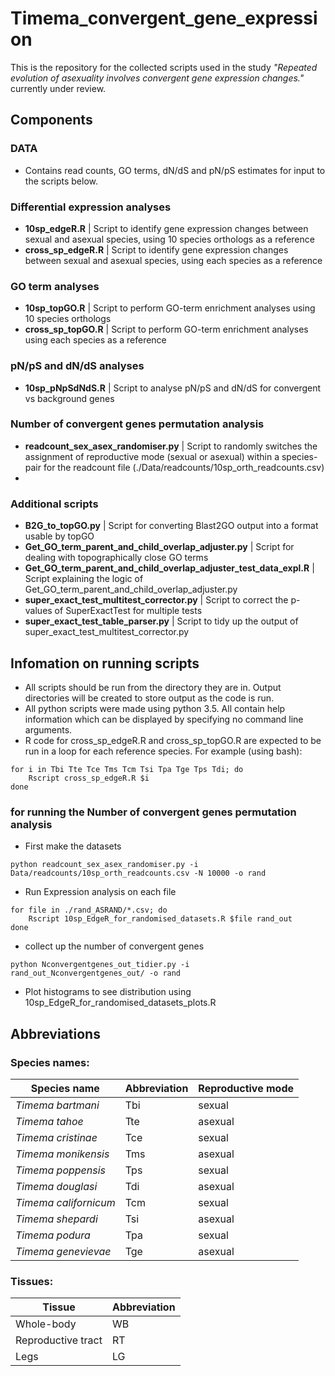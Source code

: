 # Timema_convergent_gene_expression

This is the repository for the collected scripts used in the study *"Repeated evolution of asexuality involves convergent gene expression changes."* currently under review.

## Components

### DATA

* Contains read counts, GO terms, dN/dS and pN/pS estimates for input to the scripts below. 

### Differential expression analyses

* **10sp_edgeR.R** | Script to identify gene expression changes between sexual and asexual species, using 10 species orthologs as a reference
* **cross_sp_edgeR.R** | Script to identify gene expression changes between sexual and asexual species, using each species as a reference

### GO term analyses

* **10sp_topGO.R** | Script to perform GO-term enrichment analyses using 10 species orthologs
* **cross_sp_topGO.R** | Script to perform GO-term enrichment analyses using each species as a reference

### pN/pS and dN/dS analyses

* **10sp_pNpSdNdS.R** | Script to analyse pN/pS and dN/dS for convergent vs background genes

### Number of convergent genes permutation analysis

* **readcount_sex_asex_randomiser.py** | Script to randomly switches the assignment of reproductive mode (sexual or asexual) within a species-pair for the readcount file (./Data/readcounts/10sp_orth_readcounts.csv)
* 

### Additional scripts

* **B2G_to_topGO.py** | Script for converting Blast2GO output into a format usable by topGO
* **Get_GO_term_parent_and_child_overlap_adjuster.py** | Script for dealing with topographically close GO terms 
* **Get_GO_term_parent_and_child_overlap_adjuster_test_data_expl.R** | Script explaining the logic of Get_GO_term_parent_and_child_overlap_adjuster.py
* **super_exact_test_multitest_corrector.py** | Script to correct the p-values of SuperExactTest for multiple tests
* **super_exact_test_table_parser.py** | Script to tidy up the output of super_exact_test_multitest_corrector.py


## Infomation on running scripts

* All scripts should be run from the directory they are in. Output directories will be created to store output as the code is run. 
* All python scripts were made using python 3.5. All contain help information which can be displayed by specifying no command line arguments.
* R code for cross_sp_edgeR.R and cross_sp_topGO.R are expected to be run in a loop for each reference species. For example (using bash):

```
for i in Tbi Tte Tce Tms Tcm Tsi Tpa Tge Tps Tdi; do
    Rscript cross_sp_edgeR.R $i
done
```

### for running the Number of convergent genes permutation analysis

* First make the datasets

```
python readcount_sex_asex_randomiser.py -i Data/readcounts/10sp_orth_readcounts.csv -N 10000 -o rand
```

* Run Expression analysis on each file 

```
for file in ./rand_ASRAND/*.csv; do
    Rscript 10sp_EdgeR_for_randomised_datasets.R $file rand_out
done
```

* collect up the number of convergent genes

```
python Nconvergentgenes_out_tidier.py -i rand_out_Nconvergentgenes_out/ -o rand
```


* Plot histograms to see distribution using 10sp_EdgeR_for_randomised_datasets_plots.R





## Abbreviations

### Species names:

Species name | Abbreviation | Reproductive mode 
--- | --- | --- 
*Timema bartmani* | Tbi | sexual 
*Timema tahoe* | Tte | asexual
*Timema cristinae* | Tce | sexual 
*Timema monikensis* | Tms | asexual
*Timema poppensis* | Tps | sexual 
*Timema douglasi* | Tdi | asexual
*Timema californicum* | Tcm | sexual 
*Timema shepardi* | Tsi | asexual
*Timema podura* | Tpa | sexual 
*Timema genevievae* | Tge | asexual

### Tissues:

Tissue | Abbreviation 
--- | --- 
Whole-body| WB
Reproductive tract | RT
Legs | LG




